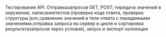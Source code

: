 Тестирование API.
Отправказапросов GET, POST; передача значений в окружение, написаниетестов (проверка кода ответа, проверка структуры json,сравнение значений в теле ответа с переданными значениями,отправка запроса на сервер в цикле и сортировка результатазапросов через условия), запуск и экспорт коллекции
